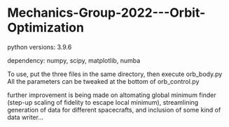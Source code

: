 # Mechanics-Group-2022---Orbit-Optimization

<p>python versions: 3.9.6 </p>
<p></p>
<p>
dependency:
numpy, scipy, matplotlib, numba</p>
<p></p>
<p>
To use, put the three files in the same directory, then execute orb_body.py
All the parameters can be tweaked at the bottom of orb_control.py</p>
<p></p>
<p>
further improvement is being made on altomating global minimum finder (step-up scaling of fidelity to escape local minimum), streamlining generation of data for different spacecrafts, and inclusion of some kind of data writer...</p>
